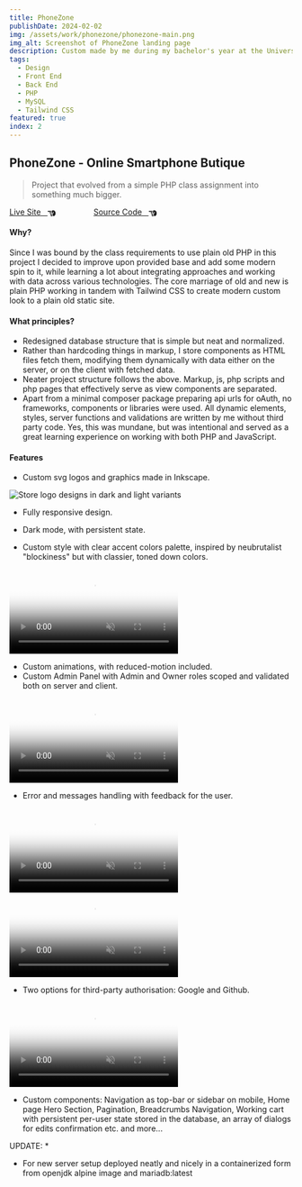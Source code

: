 ```yaml
---
title: PhoneZone
publishDate: 2024-02-02
img: /assets/work/phonezone/phonezone-main.png
img_alt: Screenshot of PhoneZone landing page
description: Custom made by me during my bachelor's year at the University of West of Scotland. Featuring TailwindCSS and PHP.
tags:
  - Design
  - Front End
  - Back End
  - PHP
  - MySQL
  - Tailwind CSS
featured: true
index: 2
---
```


## PhoneZone - Online Smartphone Butique

> Project that evolved from a simple PHP class assignment into something much bigger.

<a href="https://phonezone.tomgora.online">Live Site &nbsp; <svg xmlns="http://www.w3.org/2000/svg" style="margin-bottom:-4px;" width="1em" height="1em" viewBox="0 0 512 512"><path fill="currentColor" d="M32 96c-17.7 0-32 14.3-32 32s14.3 32 32 32h208V96zm160 192c-17.7 0-32 14.3-32 32s14.3 32 32 32h64c17.7 0 32-14.3 32-32s-14.3-32-32-32zm-64-64c0 17.7 14.3 32 32 32h48c17.7 0 32-14.3 32-32s-14.3-32-32-32h-48c-17.7 0-32 14.3-32 32m96 160c-17.7 0-32 14.3-32 32s14.3 32 32 32h64c17.7 0 32-14.3 32-32s-14.3-32-32-32zm88-96h-.6c5.4 9.4 8.6 20.3 8.6 32c0 13.2-4 25.4-10.8 35.6c24.9 8.7 42.8 32.5 42.8 60.4c0 11.7-3.1 22.6-8.6 32h8.6c88.4 0 160-71.6 160-160v-61.7c0-42.4-16.9-83.1-46.9-113.1l-11.6-11.6C429.5 77.5 396.9 64 363 64h-27c-35.3 0-64 28.7-64 64v88c0 22.1 17.9 40 40 40s40-17.9 40-40v-56c0-8.8 7.2-16 16-16s16 7.2 16 16v56c0 39.8-32.2 72-72 72"/></svg></a>
<a href="https://github.com/tom-gora/phonezone" style="margin-left: 4rem;">Source Code &nbsp; <svg xmlns="http://www.w3.org/2000/svg" style="margin-bottom:-4px;" width="1em" height="1em" viewBox="0 0 512 512"><path fill="currentColor" d="M32 96c-17.7 0-32 14.3-32 32s14.3 32 32 32h208V96zm160 192c-17.7 0-32 14.3-32 32s14.3 32 32 32h64c17.7 0 32-14.3 32-32s-14.3-32-32-32zm-64-64c0 17.7 14.3 32 32 32h48c17.7 0 32-14.3 32-32s-14.3-32-32-32h-48c-17.7 0-32 14.3-32 32m96 160c-17.7 0-32 14.3-32 32s14.3 32 32 32h64c17.7 0 32-14.3 32-32s-14.3-32-32-32zm88-96h-.6c5.4 9.4 8.6 20.3 8.6 32c0 13.2-4 25.4-10.8 35.6c24.9 8.7 42.8 32.5 42.8 60.4c0 11.7-3.1 22.6-8.6 32h8.6c88.4 0 160-71.6 160-160v-61.7c0-42.4-16.9-83.1-46.9-113.1l-11.6-11.6C429.5 77.5 396.9 64 363 64h-27c-35.3 0-64 28.7-64 64v88c0 22.1 17.9 40 40 40s40-17.9 40-40v-56c0-8.8 7.2-16 16-16s16 7.2 16 16v56c0 39.8-32.2 72-72 72"/></svg></a>

#### Why?

Since I was bound by the class requirements to use plain old PHP in this project I decided to improve upon provided base and add some modern spin to it, while learning a lot about integrating approaches and working with data across various technologies. The core marriage of old and new is plain PHP working in tandem with Tailwind CSS to create modern custom look to a plain old static site.

#### What principles?

- Redesigned database structure that is simple but neat and normalized.
- Rather than hardcoding things in markup, I store components as HTML files fetch them, modifying them dynamically with data either on the server, or on the client with fetched data.
- Neater project structure follows the above. Markup, js, php scripts and php pages that effectively serve as view components are separated.
- Apart from a minimal composer package preparing api urls for oAuth, no frameworks, components or libraries were used. All dynamic elements, styles, server functions and validations are written by me without third party code. Yes, this was mundane, but was intentional and served as a great learning experience on working with both PHP and JavaScript.

#### Features

- Custom svg logos and graphics made in Inkscape.

![Store logo designs in dark and light variants](/assets/work/phonezone/phonezone-1.png)

- Fully responsive design.

- Dark mode, with persistent state.
- Custom style with clear accent colors palette, inspired by neubrutalist "blockiness" but with classier, toned down colors.

<video class="animated-demo"  autoplay loop muted playsinline poster="/assets/work/phonezone/phonezone-2-preview.png">
    <source src="/assets/work/phonezone/phonezone-2.mp4" type="video/mp4">
</video>

- Custom animations, with reduced-motion included.
- Custom Admin Panel with Admin and Owner roles scoped and validated both on server and client.

<video class="animated-demo"  autoplay loop muted playsinline poster="/assets/work/phonezone/phonezone-3-preview.png">
    <source src="/assets/work/phonezone/phonezone-3.mp4" type="video/mp4">
</video>

- Error and messages handling with feedback for the user.

<video class="animated-demo"  autoplay loop muted playsinline poster="/assets/work/phonezone/phonezone-4-preview.png">
    <source src="/assets/work/phonezone/phonezone-4.mp4" type="video/mp4">
</video>

<video class="animated-demo"  autoplay loop muted playsinline poster="/assets/work/phonezone/phonezone-5-preview.png">
    <source src="/assets/work/phonezone/phonezone-5.mp4" type="video/mp4">
</video>

- Two options for third-party authorisation: Google and Github.

<video class="animated-demo"  autoplay loop muted playsinline poster="/assets/work/phonezone/phonezone-6-preview.png">
    <source src="/assets/work/phonezone/phonezone-6.mp4" type="video/mp4">
</video>

- Custom components: Navigation as top-bar or sidebar on mobile, Home page Hero Section, Pagination, Breadcrumbs Navigation, Working cart with persistent per-user state stored in the database, an array of dialogs for edits confirmation etc. and more...

UPDATE: \*

- For new server setup deployed neatly and nicely in a containerized form from openjdk alpine image and mariadb:latest
